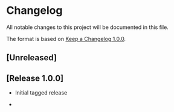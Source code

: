 # Changelog

All notable changes to this project will be documented in this file.

The format is based on [Keep a Changelog 1.0.0].

## [Unreleased]

## [Release 1.0.0]
- Initial tagged release

- [keep a changelog 1.0.0]: https://keepachangelog.com/en/1.0.0/
